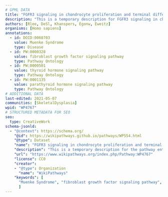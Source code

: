 ```yaml
---
# GPML DATA
title: "FGFR3 signaling in chondrocyte proliferation and terminal differentiation"
description: "This is a temporary description for FGFR3 signaling in chondrocyte proliferation and terminal differentiation"
authors: [Rlee, DeSl, Khanspers, Egonw, Eweitz]
organisms: [Homo sapiens]
annotations:
  - id: DOID:0060703
    value: Muenke Syndrome
    type: Disease
  - id: PW:0000328
    value: fibroblast growth factor signaling pathway
    type: Pathway Ontology
  - id: PW:0000501
    value: thyroid hormone signaling pathway
    type: Pathway Ontology
  - id: PW:0001135
    value: parathyroid hormone signaling pathway
    type: Pathway Ontology
# ADDITIONAL DATA
last-edited: 2021-05-07
communities: [SkeletalDysplasia]
wpid: "WP4767"
# STRUCTURED METADATA FOR SEO
seo:
  type: CreativeWork
schema-jsonld:
  - "@context": https://schema.org/
    "@id": https://wikipathways.github.io/pathways/WP554.html
    "@type": Dataset
    "name": "FGFR3 signaling in chondrocyte proliferation and terminal differentiation"
    "description": "This is a temporary description for the pathway entitled: FGFR3 signaling in chondrocyte proliferation and terminal differentiation"
    "url": "https://www.wikipathways.org/index.php/Pathway:WP4767"
    "license": CC0
    "creator":
    - "@type": Organization
      "name": "WikiPathways"
    "keywords": [
      "Muenke Syndrome", "fibroblast growth factor signaling pathway", "thyroid hormone signaling pathway", "parathyroid hormone signaling pathway",
      ]
---
```

